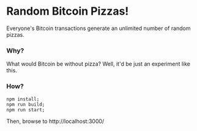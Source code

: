 # Random Bitcoin Pizzas!
Everyone's Bitcoin transactions generate an unlimited number of random pizzas.

### Why?
What would Bitcoin be without pizza? Well, it'd be just an experiment like this.

### How?
```
npm install;
npm run build;
npm run start;
```
Then, browse to http://localhost:3000/
